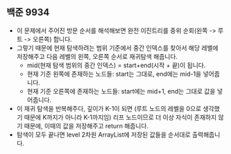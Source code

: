 ## 백준 9934
- 이 문제에서 주어진 방문 순서를 해석해보면 완전 이진트리를 중위 순회(왼쪽 -> 루트 -> 오른쪽) 합니다.
- 그렇기 때문에 현재 탐색하려는 범위 기준에서 중간 인덱스를 찾아서 해당 레벨에 저장해주고 다음 레벨의 왼쪽, 오른쪽 순서로 재귀탐색 해줍니다.
  - mid(현재 탐색 범위의 중간 인덱스) = start+end(시작 + 끝)이 됩니다.
  - 현재 기준 왼쪽에 존재하는 노드들: start는 그대로, end에는 mid-1을 넣어줍니다.
  - 현재 기준 오른쪽에 존재하는 노드들: start에는 mid+1, end는 그대로 값을 넣어줍니다.
- 이 재귀 탐색을 반복해주다, 깊이가 K-1이 되면 (루트 노드의 레벨을 0으로 생각했기 때문에 K까지가 아니라 K-1까지임) 리프 노드이므로 더 이상 자식이 존재하지 않기 때문에, 이때의 값을 저장해주고 return 해줍니다.
- 탐색이 모두 끝나면 level 2차원 ArrayList에 저장된 값들을 순서대로 출력해줍니다.